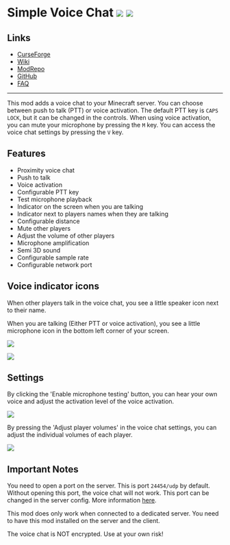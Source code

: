 # Simple Voice Chat ![](http://cf.way2muchnoise.eu/full_416089_downloads.svg) ![](http://cf.way2muchnoise.eu/versions/416089.svg)

## Links
- [CurseForge](https://www.curseforge.com/minecraft/mc-mods/simple-voice-chat)
- [Wiki](https://modrepo.de/minecraft/voicechat/wiki)
- [ModRepo](https://modrepo.de/minecraft/voicechat/overview)
- [GitHub](https://github.com/henkelmax/simple-voice-chat)
- [FAQ](https://modrepo.de/minecraft/voicechat/faq)

---

This mod adds a voice chat to your Minecraft server.
You can choose between push to talk (PTT) or voice activation.
The default PTT key is `CAPS LOCK`, but it can be changed in the controls.
When using voice activation, you can mute your microphone by pressing the `M` key.
You can access the voice chat settings by pressing the `V` key.

## Features

- Proximity voice chat
- Push to talk
- Voice activation
- Configurable PTT key
- Test microphone playback
- Indicator on the screen when you are talking
- Indicator next to players names when they are talking
- Configurable distance
- Mute other players
- Adjust the volume of other players
- Microphone amplification
- Semi 3D sound
- Configurable sample rate
- Configurable network port

## Voice indicator icons

When other players talk in the voice chat, you see a little speaker icon next to their name.

When you are talking (Either PTT or voice activation),
you see a little microphone icon in the bottom left corner of your screen.

![](https://i.imgur.com/cbIz2sB.png)

![](https://i.imgur.com/9w49fE6.png)

## Settings

By clicking the 'Enable microphone testing' button,
you can hear your own voice and adjust the activation level of the voice activation.

![](https://i.imgur.com/EWWngSq.png)

By pressing the 'Adjust player volumes' in the voice chat settings,
you can adjust the individual volumes of each player.

![](https://i.imgur.com/ZCDcQyx.png)

## Important Notes

You need to open a port on the server.
This is port `24454/udp` by default.
Without opening this port, the voice chat will not work.
This port can be changed in the server config.
More information [here](https://modrepo.de/minecraft/voicechat/wiki?t=setup).

This mod does only work when connected to a dedicated server.
You need to have this mod installed on the server and the client.

The voice chat is NOT encrypted.
Use at your own risk!
